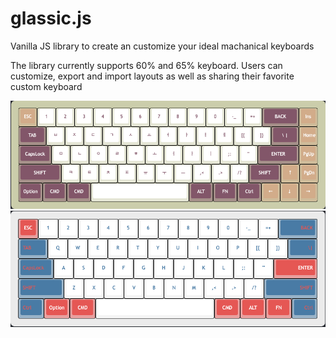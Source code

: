 # glassic.js 

Vanilla JS library to create an customize your ideal machanical keyboards

The library currently supports 60% and 65% keyboard.
Users can customize, export and import layouts as well as sharing their favorite custom keyboard

![koreaboo](img/koreaboo.png)
![superman](img/superman.png)